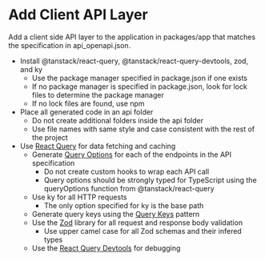 # Add Client API Layer

Add a client side API layer to the application in packages/app that matches the specification in api_openapi.json.

- Install @tanstack/react-query, @tanstack/react-query-devtools, zod, and ky
  - Use the package manager specified in package.json if one exists
  - If no package manager is specified in package.json, look for lock files to determine the package manager
  - If no lock files are found, use npm
- Place all generated code in an api folder
  - Do not create additional folders inside the api folder
  - Use file names with same style and case consistent with the rest of the project
- Use [React Query](https://tanstack.com/query/latest/docs/framework/react/overview) for data fetching and caching
  - Generate [Query Options](https://tanstack.com/query/latest/docs/framework/react/guides/query-options) for each of the endpoints in the API specification
    - Do not create custom hooks to wrap each API call
    - Query options should be strongly typed for TypeScript using the queryOptions function from @tanstack/react-query
  - Use ky for all HTTP requests
    - The only option specified for ky is the base path
  - Generate query keys using the [Query Keys](https://tanstack.com/query/latest/docs/framework/react/guides/query-keys) pattern
  - Use the [Zod](https://zod.dev/) library for all request and response body validation
    - Use upper camel case for all Zod schemas and their infered types
  - Use the [React Query Devtools](https://tanstack.com/queryu/latest/docs/framework/react/devtools) for debugging
